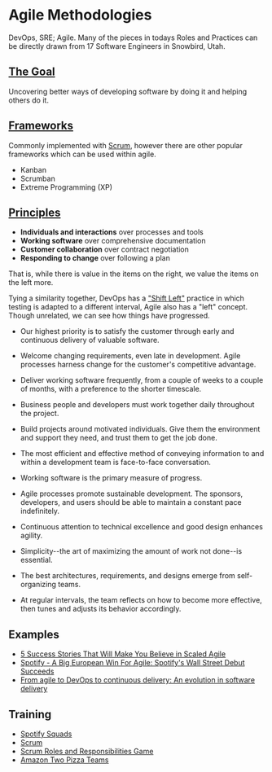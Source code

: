 # Agile Methodologies

DevOps, SRE; Agile. Many of the pieces in todays Roles and Practices can be
directly drawn from 17 Software Engineers in Snowbird, Utah.

## [The Goal](http://agilemanifesto.org/)
Uncovering better ways of developing software by doing it and helping others
do it.

## [Frameworks](https://developer.epa.gov/guide/templates-guides/agile/agile-frameworks/)
 Commonly implemented with [Scrum](https://en.wikipedia.org/wiki/Scrum_(software_development)), however there are other popular frameworks which can be used within agile.
- Kanban
- Scrumban
- Extreme Programming (XP)

## [Principles](http://agilemanifesto.org/)

- **Individuals and interactions** over processes and tools
- **Working software** over comprehensive documentation
- **Customer collaboration** over contract negotiation
- **Responding to change** over following a plan

That is, while there is value in the items on
the right, we value the items on the left more.

Tying a similarity together, DevOps has a ["Shift Left"](https://devops.com/devops-shift-left-avoid-failure/) practice in which testing is adapted to a different interval, Agile also has a "left" concept. Though unrelated, we can see how things have progressed.

- Our highest priority is to satisfy the customer
through early and continuous delivery
of valuable software.

- Welcome changing requirements, even late in
development. Agile processes harness change for
the customer's competitive advantage.

- Deliver working software frequently, from a
couple of weeks to a couple of months, with a
preference to the shorter timescale.

- Business people and developers must work
together daily throughout the project.

- Build projects around motivated individuals.
Give them the environment and support they need,
and trust them to get the job done.

- The most efficient and effective method of
conveying information to and within a development
team is face-to-face conversation.

- Working software is the primary measure of progress.

- Agile processes promote sustainable development.
The sponsors, developers, and users should be able
to maintain a constant pace indefinitely.

- Continuous attention to technical excellence
and good design enhances agility.

- Simplicity--the art of maximizing the amount
of work not done--is essential.

- The best architectures, requirements, and designs
emerge from self-organizing teams.

- At regular intervals, the team reflects on how
to become more effective, then tunes and adjusts
its behavior accordingly.

## Examples

- [5 Success Stories That Will Make You Believe in Scaled Agile](https://dzone.com/articles/5-success-stories-that-will-make-you-believe-in-sc)
- [Spotify - A Big European Win For Agile: Spotify's Wall Street Debut Succeeds](https://www.forbes.com/sites/stevedenning/2018/04/04/a-big-european-win-for-agile-spotifys-wall-street-debut-succeeds/#186a424b7bb4)
- [From agile to DevOps to continuous delivery: An evolution in software delivery](https://techbeacon.com/agile-devops-continuous-delivery-evolution-software-delivery)

## Training

- [Spotify Squads](https://labs.spotify.com/2014/03/27/spotify-engineering-culture-part-1/)
- [Scrum](http://agilemethodology.org/)
- [Scrum Roles and Responsibilities Game](http://tastycupcakes.org/2014/01/scrum-roles-and-responsibilities-game/)
- [Amazon Two Pizza Teams](http://blog.idonethis.com/two-pizza-team/)

